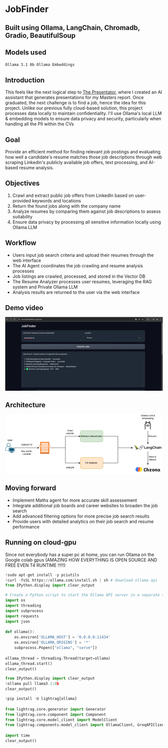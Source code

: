 # JobFinder 
## Built using Ollama, LangChain, Chromadb, Gradio, BeautifulSoup

## Models used
` Ollama 3.1 8b
  Ollama Embeddings
`

## Introduction

This feels like the next logical step to [The Presentator](https://github.com/Salim-AA/Presentator), where I created an AI assistant that generates presentations for my Masters report. Once graduated, the next challenge is to find a job, hence the idea for this project. Unlike our previous fully cloud-based solution, this project processes data locally to maintain confidentiality. I'll use Ollama's local LLM & embedding models to ensure data privacy and security, particularly when handling all the PII within the CVs

## Goal 
Provide an efficient method for finding relevant job postings and evaluating how well a candidate's resume matches those job descriptions through web scraping Linkedin's publicly available job offers, text processing, and AI-based resume analysis.

## Objectives

1. Crawl and extract public job offers from LinkedIn based on user-provided keywords and locations
2. Return the found jobs along with the company name
3. Analyze resumes by comparing them against job descriptions to assess suitability
4. Ensure data privacy by processing all sensitive information locally using Ollama LLM


## Workflow
* Users input job search criteria and upload their resumes through the web interface
* The AI Agent coordinates the job crawling and resume analysis processes
* Job listings are crawled, processed, and stored in the Vector DB
* The Resume Analyzer processes user resumes, leveraging the RAG system and Private Ollama LLM
* Analysis results are returned to the user via the web interface

## Demo video

[![Demo Video](Jobfinder_thumbnail.jpg)](https://github.com/user-attachments/assets/3144e287-7086-4e0b-b83b-25abe8555d8d)
## Architecture

![Architecture Diagram](Jobfinder11.png)

## Moving forward
* Implement Maths agent for more accurate skill assessement
* Integrate additional job boards and career websites to broaden the job search
* Add advanced filtering options for more precise job search results
* Provide users with detailed analytics on their job search and resume performance



## Running on cloud-gpu

Since not everybody has a super pc at home, you can run Ollama on the Google colab gpus (AMAZING HOW EVERYTHING IS OPEN SOURCE AND FREE EVEN T4 RUNTIME !!!!!)

```python 
!sudo apt-get install -y pciutils
!curl -fsSL https://ollama.com/install.sh | sh # download ollama api
from IPython.display import clear_output
```
```python 
# Create a Python script to start the Ollama API server in a separate thread
import os
import threading
import subprocess
import requests
import json

def ollama():
    os.environ['OLLAMA_HOST'] = '0.0.0.0:11434'
    os.environ['OLLAMA_ORIGINS'] = '*'
    subprocess.Popen(["ollama", "serve"])

ollama_thread = threading.Thread(target=ollama)
ollama_thread.start()
clear_output()
```
```python
from IPython.display import clear_output
!ollama pull llama3.1:8b
clear_output()
```
```python
!pip install -U lightrag[ollama]

from lightrag.core.generator import Generator
from lightrag.core.component import Component
from lightrag.core.model_client import ModelClient
from lightrag.components.model_client import OllamaClient, GroqAPIClient

import time
clear_output()
```
